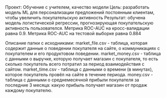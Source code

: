 Проект: Обучение с учителем, качество модели
Цель: разработать модель ML для персонализации предложений постоянным клиентам, чтобы увеличить покупательскую активность
Результат: обучена модель логистической регрессии, прогнозирующая покупательскую активность пользователся. Метрика ROC-AUC на кросс-валидации равна 0.9. Метрика ROC-AUC на тестовой выборке равна 0.884

Описание папки с исходниками:
	market_file.csv - таблица, которая содержит данные о поведении покупателя на сайте, о коммуникациях с покупателем и его продуктовом поведении.
	market_money.csv - таблица с данными о выручке, которую получает магазин с покупателя, то есть сколько покупатель всего потратил за период взаимодействия с сайтом.
	market_time.csv - таблица с данными о времени (в минутах), которое покупатель провёл на сайте в течение периода.
	money.csv - таблица с данными о среднемесячной прибыли покупателя за последние 3 месяца: какую прибыль получает магазин от продаж каждому покупателю.

